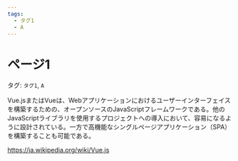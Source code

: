 ```yaml
---
tags:
  - タグ1
  - A
---
```


# ページ1

タグ: `タグ1`, `A`

Vue.jsまたはVueは、Webアプリケーションにおけるユーザーインターフェイスを構築するための、オープンソースのJavaScriptフレームワークである。他のJavaScriptライブラリを使用するプロジェクトへの導入において、容易になるように設計されている。一方で高機能なシングルページアプリケーション（SPA）を構築することも可能である。

https://ja.wikipedia.org/wiki/Vue.js
